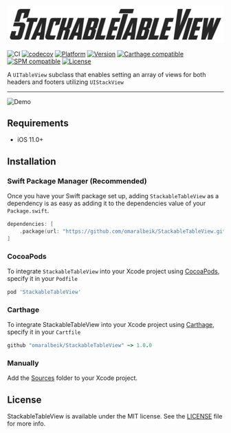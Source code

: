 ![StackableTableView](Assets/logo.svg)

![CI](https://github.com/omaralbeik/StackableTableView/workflows/StackableTableView/badge.svg)
[![codecov](https://codecov.io/gh/omaralbeik/StackableTableView/branch/master/graph/badge.svg)](https://codecov.io/gh/omaralbeik/StackableTableView)
[![Platform](https://img.shields.io/cocoapods/p/StackableTableView.svg?style=flat)](https://cocoapods.org/pods/StackableTableView)
[![Version](https://img.shields.io/cocoapods/v/StackableTableView.svg?style=flat)](https://cocoapods.org/pods/StackableTableView)
[![Carthage compatible](https://img.shields.io/badge/Carthage-Compatible-brightgreen.svg?style=flat)](https://github.com/Carthage/Carthage)
[![SPM compatible](https://img.shields.io/badge/SPM-Compatible-brightgreen.svg?style=flat)](https://swift.org/package-manager/)
[![License](https://img.shields.io/cocoapods/l/StackableTableView.svg?style=flat)](https://cocoapods.org/pods/StackableTableView)

A `UITableView` subclass that enables setting an array of views for both headers and footers utilizing `UIStackView`

---

![Demo](https://github.com/omaralbeik/StackableTableView/blob/master/Assets/demo.gif)

## Requirements

- iOS 11.0+

## Installation

### Swift Package Manager (Recommended)

Once you have your Swift package set up, adding `StackableTableView` as a dependency is as easy as adding it to the dependencies value of your `Package.swift`.

```swift
dependencies: [
    .package(url: "https://github.com/omaralbeik/StackableTableView.git", from: "1.0.0")
]
```

### CocoaPods

To integrate `StackableTableView` into your Xcode project using [CocoaPods](http://cocoapods.org), specify it in your `Podfile`

```ruby
pod 'StackableTableView'
```

### Carthage

To integrate StackableTableView into your Xcode project using [Carthage](https://github.com/Carthage/Carthage), specify it in your `Cartfile`

```ruby
github "omaralbeik/StackableTableView" ~> 1.0.0
```

### Manually

Add the [Sources](<a href="https://github.com/omaralbeik/StackableTableView/tree/master/Sources">) folder to your Xcode project.

## License

StackableTableView is available under the MIT license. See the [LICENSE](LICENSE) file for more info.
